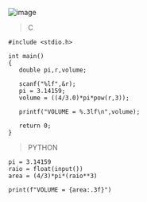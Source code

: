 ![image](https://github.com/lufffe/Beecrowd/assets/90646635/f9d45db7-ab01-4823-a759-45f4d2fb360c)

>C

    #include <stdio.h>

    int main() 
    {
       double pi,r,volume;

       scanf("%lf",&r);
       pi = 3.14159;
       volume = ((4/3.0)*pi*pow(r,3));
       
       printf("VOLUME = %.3lf\n",volume);

       return 0;
    }


>PYTHON

    pi = 3.14159
    raio = float(input())
    area = (4/3)*pi*(raio**3)

    print(f"VOLUME = {area:.3f}")
